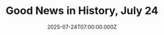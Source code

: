 ---
title: "Good News in History, July 24"
date: 2025-07-24T07:00:00.000Z
category: Human Kindness
externalLink: "https://www.goodnewsnetwork.org/events060724/"
image: ""
excerpt: "50 years ago today, Giorgio Armani and Sergio Galeotti founded Giorgio Armani S.p.A (joint stock company) in Milan, Italy. Armani had no education in design, and instead studied medicine in advance of a two-year stint in the army. He got into fashion simply by working at department stores. By 2001, Armani was acclaimed as the […] The post Good News…"
---